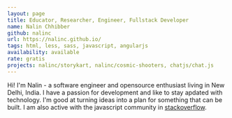 ```yaml
---
layout: page
title: Educator, Researcher, Engineer, Fullstack Developer
name: Nalin Chhibber
github: nalinc
url: https://nalinc.github.io/
tags: html, less, sass, javascript, angularjs
availability: available
rate: gratis
projects: nalinc/storykart, nalinc/cosmic-shooters, chatjs/chat.js
---
```


Hi! I'm Nalin - a software engineer and opensource enthusiast living in New Delhi, India. I have a passion for development and like to stay apdated with technology. I'm good at turning ideas into a plan for something that can be built. I am also active with the javascript community in [stackoverflow](https://stackoverflow.com/users/1379667/nln).
